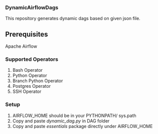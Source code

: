 ### DynamicAirflowDags
This repository generates dynamic dags based on given json file.

## Prerequisites
Apache Airflow
### Supported Operators
1. Bash Operator
2. Python Operator
3. Branch Python Operator
4. Postgres Operator
5. SSH Operator

### Setup
1. AIRFLOW_HOME should be in your PYTHONPATH/ sys.path
2. Copy and paste *dynamic_dag.py* in DAG folder
3. Copy and paste *essentials* package directly under AIRFLOW_HOME

